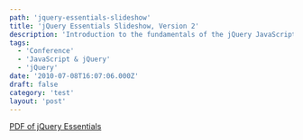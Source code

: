 ```yaml
---
path: 'jquery-essentials-slideshow'
title: 'jQuery Essentials Slideshow, Version 2'
description: 'Introduction to the fundamentals of the jQuery JavaScript library.'
tags:
  - 'Conference'
  - 'JavaScript & jQuery'
  - 'jQuery'
date: '2010-07-08T16:07:06.000Z'
draft: false
category: 'test'
layout: 'post'
---
```


[PDF of jQuery Essentials](http://marcgrabanski.com/presentations/jquery-essentials.pdf)
